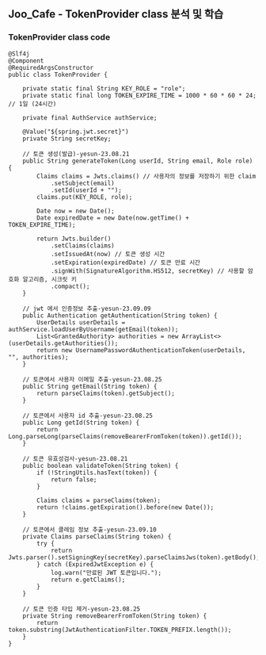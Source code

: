 ##  Joo_Cafe - TokenProvider class 분석 및 학습

### TokenProvider class code

    @Slf4j
    @Component
    @RequiredArgsConstructor
    public class TokenProvider {
    
        private static final String KEY_ROLE = "role";
        private static final long TOKEN_EXPIRE_TIME = 1000 * 60 * 60 * 24; // 1일 (24시간)
    
        private final AuthService authService;
    
        @Value("${spring.jwt.secret}")
        private String secretKey;
    
        // 토큰 생성(발급)-yesun-23.08.21
        public String generateToken(Long userId, String email, Role role) {
            Claims claims = Jwts.claims() // 사용자의 정보를 저장하기 위한 claim
                .setSubject(email)
                .setId(userId + "");
            claims.put(KEY_ROLE, role);
    
            Date now = new Date();
            Date expiredDate = new Date(now.getTime() + TOKEN_EXPIRE_TIME);
    
            return Jwts.builder()
                .setClaims(claims)
                .setIssuedAt(now) // 토큰 생성 시간
                .setExpiration(expiredDate) // 토큰 만료 시간
                .signWith(SignatureAlgorithm.HS512, secretKey) // 사용할 암호화 알고리즘, 시크릿 키
                .compact();
        }
    
        // jwt 에서 인증정보 추출-yesun-23.09.09
        public Authentication getAuthentication(String token) {
            UserDetails userDetails = authService.loadUserByUsername(getEmail(token));
            List<GrantedAuthority> authorities = new ArrayList<>(userDetails.getAuthorities());
            return new UsernamePasswordAuthenticationToken(userDetails, "", authorities);
        }
    
        // 토큰에서 사용자 이메일 추출-yesun-23.08.25
        public String getEmail(String token) {
            return parseClaims(token).getSubject();
        }
    
        // 토큰에서 사용자 id 추출-yesun-23.08.25
        public Long getId(String token) {
            return Long.parseLong(parseClaims(removeBearerFromToken(token)).getId());
        }
    
        // 토큰 유효성검사-yesun-23.08.21
        public boolean validateToken(String token) {
            if (!StringUtils.hasText(token)) {
                return false;
            }
    
            Claims claims = parseClaims(token);
            return !claims.getExpiration().before(new Date());
        }
    
        // 토큰에서 클레임 정보 추출-yesun-23.09.10
        private Claims parseClaims(String token) {
            try {
                return Jwts.parser().setSigningKey(secretKey).parseClaimsJws(token).getBody();
            } catch (ExpiredJwtException e) {
                log.warn("만료된 JWT 토큰입니다.");
                return e.getClaims();
            }
        }
    
        // 토큰 인증 타입 제거-yesun-23.08.25
        private String removeBearerFromToken(String token) {
            return token.substring(JwtAuthenticationFilter.TOKEN_PREFIX.length());
        }
    }